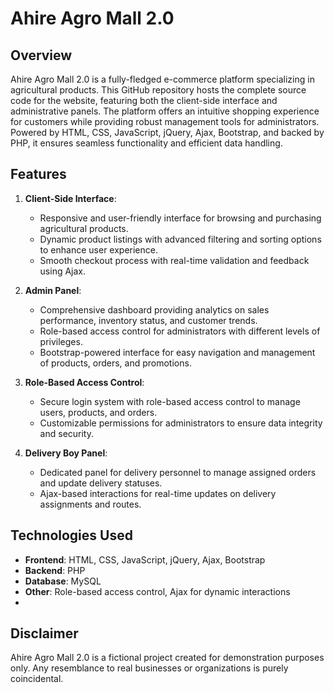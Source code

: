 # Ahire Agro Mall 2.0

## Overview
Ahire Agro Mall 2.0 is a fully-fledged e-commerce platform specializing in agricultural products. This GitHub repository hosts the complete source code for the website, featuring both the client-side interface and administrative panels. The platform offers an intuitive shopping experience for customers while providing robust management tools for administrators. Powered by HTML, CSS, JavaScript, jQuery, Ajax, Bootstrap, and backed by PHP, it ensures seamless functionality and efficient data handling.

## Features

1. **Client-Side Interface**: 
   - Responsive and user-friendly interface for browsing and purchasing agricultural products.
   - Dynamic product listings with advanced filtering and sorting options to enhance user experience.
   - Smooth checkout process with real-time validation and feedback using Ajax.

2. **Admin Panel**:
   - Comprehensive dashboard providing analytics on sales performance, inventory status, and customer trends.
   - Role-based access control for administrators with different levels of privileges.
   - Bootstrap-powered interface for easy navigation and management of products, orders, and promotions.

3. **Role-Based Access Control**:
   - Secure login system with role-based access control to manage users, products, and orders.
   - Customizable permissions for administrators to ensure data integrity and security.

4. **Delivery Boy Panel**:
   - Dedicated panel for delivery personnel to manage assigned orders and update delivery statuses.
   - Ajax-based interactions for real-time updates on delivery assignments and routes.

## Technologies Used
- **Frontend**: HTML, CSS, JavaScript, jQuery, Ajax, Bootstrap
- **Backend**: PHP
- **Database**: MySQL 
- **Other**: Role-based access control, Ajax for dynamic interactions
- 
## Disclaimer
Ahire Agro Mall 2.0 is a fictional project created for demonstration purposes only. Any resemblance to real businesses or organizations is purely coincidental.
